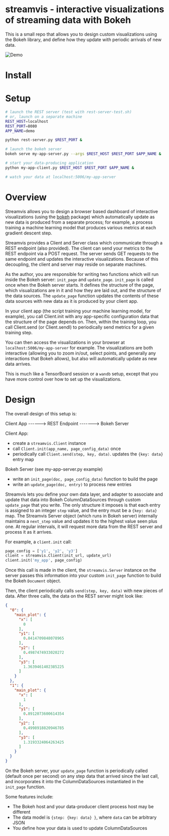 # streamvis - interactive visualizations of streaming data with Bokeh

This is a small repo that allows you to design custom visualizations using the Bokeh
library, and define how they update with periodic arrivals of new data.

![Demo](data/demo.gif)

# Install

# Setup

```bash
# launch the REST server (test with rest-server-test.sh)
# or, launch on a separate machine
REST_HOST=localhost
REST_PORT=8080
APP_NAME=demo

python rest-server.py $REST_PORT &

# launch the bokeh server
bokeh serve my-app-server.py --args $REST_HOST $REST_PORT $APP_NAME &

# start your data-producing application
python my-app-client.py $REST_HOST $REST_PORT $APP_NAME &

# watch your data at localhost:5006/my-app-server
```

# Overview

Streamvis allows you to design a browser based dashboard of interactive
visualizations (using the [bokeh](https://github.com/bokeh/bokeh) package) which
automatically update as new data is produced from a separate process; for example, a
process training a machine learning model that produces various metrics at each
gradient descent step.

Streamvis provides a Client and Server class which communicate through a REST
endpoint (also provided).  The client can send your metrics to the REST endpoint via
a POST request.  The server sends GET requests to the same endpoint and updates the
interactive visualizations.  Because of this decoupling, the client and server may
reside on separate machines.

As the author, you are responsible for writing two functions which will run inside
the Bokeh server: `init_page` and `update_page`.  `init_page` is called once when the
Bokeh server starts.  It defines the structure of the page, which visualizations are
in it and how they are laid out, and the structure of the data sources.  The
`update_page` function updates the contents of these data sources with new data as
it is produced by your client app.

In your client app (the script training your machine learning model, for example),
you call Client.init with any app-specific configuration data that the structure of
the page depends on.  Then, within the training loop, you call Client.send (or
Client.sendl) to periodically send metrics for a given training step.

You can then access the visualizations in your browser at
`localhost:5006/my-app-server` for example.  The visualizations are both interactive
(allowing you to zoom in/out, select points, and generally any interactions that
Bokeh allows), but also will automatically update as new data arrives.

This is much like a TensorBoard session or a `wandb` setup, except that you have more
control over how to set up the visualizations.

# Design

The overall design of this setup is:

Client App ------> REST Endpoint -------> Bokeh Server

Client App:
  - create a `streamvis.Client` instance
  - call `Client.init(app_name, page_config_data)` once
  - periodically call `Client.send(step, key, data)`. updates the `{key: data}` entry map

Bokeh Server (see my-app-server.py example)
  - write an `init_page(doc, page_config_data)` function to build the page
  - write an `update_page(doc, entry)` to process new entries


Streamvis lets you define your own data layer, and adapter to associate and update
that data into Bokeh ColumnDataSources through custom `update_page` that you write.
The only structure it imposes is that each entry is assigned to an integer `step`
value, and the entry must be a `{key: data}` map.  The Streamvis Server object (which
runs in Bokeh server) internally maintains a `next_step` value and updates it to the
highest value seen plus one.  At regular intervals, it will request more data from
the REST server and process it as it arrives.

For example, a `client.init` call:

```python
page_config = ['y1', 'y2', 'y3']
client = streamvis.Client(init_url, update_url)
client.init('my_app', page_config) 
```

Once this call is made in the client, the `streamvis.Server` instance on the server
passes this information into your custom `init_page` function to build the Bokeh
`Document` object.

Then, the client periodically calls `send(step, key, data)` with new pieces of data.
After three calls, the data on the REST server might look like:

```json
{
  "0": {
    "main_plot": {
      "x": [
        0
      ],
      "y1": [
        0.8414709848078965
      ],
      "y2": [
        0.4987474933020272
      ],
      "y3": [
        1.3639461402385225
      ]
    }
  },
  "1": {
    "main_plot": {
      "x": [
        1
      ],
      "y1": [
        0.8912073600614354
      ],
      "y2": [
        0.4998918820946785
      ],
      "y3": [
        1.3193324064263425
      ]
    }
  }
}
```

On the Bokeh server, your `update_page` function is periodically called (default once
per second) on any step data that arrived since the last call, and incorporates it
into the ColumnDataSources instantiated in the `init_page` function.

Some features include:

* The Bokeh host and your data-producer client process host may be different
* The data model is `{step: {key: data} }`, where `data` can be arbitrary JSON
* You define how your data is used to update ColumnDataSources


